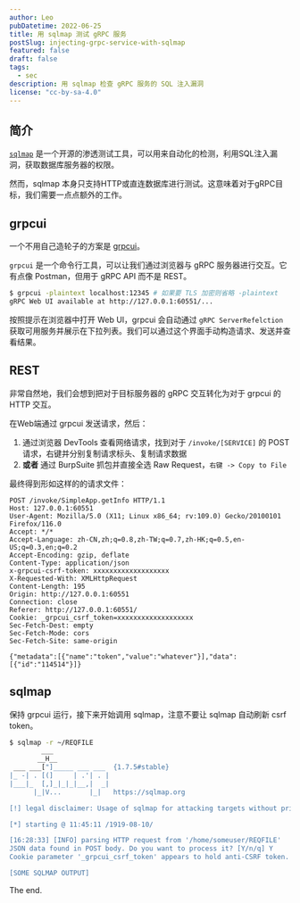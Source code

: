 ```yaml
---
author: Leo
pubDatetime: 2022-06-25
title: 用 sqlmap 测试 gRPC 服务
postSlug: injecting-grpc-service-with-sqlmap
featured: false
draft: false
tags:
  - sec
description: 用 sqlmap 检查 gRPC 服务的 SQL 注入漏洞
license: "cc-by-sa-4.0"
---
```


## 简介

[`sqlmap`](https://sqlmap.org) 是一个开源的渗透测试工具，可以用来自动化的检测，利用SQL注入漏洞，获取数据库服务器的权限。

然而，sqlmap 本身只支持HTTP或直连数据库进行测试。这意味着对于gRPC目标，我们需要一点点额外的工作。

## grpcui

一个不用自己造轮子的方案是 [grpcui](https://github.com/fullstorydev/grpcui)。

`grpcui` 是一个命令行工具，可以让我们通过浏览器与 gRPC 服务器进行交互。它有点像 Postman，但用于 gRPC API 而不是 REST。

```bash
$ grpcui -plaintext localhost:12345 # 如果要 TLS 加密则省略 -plaintext
gRPC Web UI available at http://127.0.0.1:60551/...

```

按照提示在浏览器中打开 Web UI，grpcui 会自动通过 `gRPC ServerRefelction` 获取可用服务并展示在下拉列表。我们可以通过这个界面手动构造请求、发送并查看结果。

## REST

非常自然地，我们会想到把对于目标服务器的 gRPC 交互转化为对于 grpcui 的 HTTP 交互。

在Web端通过 grpcui 发送请求，然后：

1. 通过浏览器 DevTools 查看网络请求，找到对于 `/invoke/[SERVICE]` 的 POST请求，右键并分别复制请求标头、复制请求数据
2. **或者** 通过 BurpSuite 抓包并直接全选 Raw Request，`右键 -> Copy to File`

最终得到形如这样的的请求文件：
```
POST /invoke/SimpleApp.getInfo HTTP/1.1
Host: 127.0.0.1:60551
User-Agent: Mozilla/5.0 (X11; Linux x86_64; rv:109.0) Gecko/20100101 Firefox/116.0
Accept: */*
Accept-Language: zh-CN,zh;q=0.8,zh-TW;q=0.7,zh-HK;q=0.5,en-US;q=0.3,en;q=0.2
Accept-Encoding: gzip, deflate
Content-Type: application/json
x-grpcui-csrf-token: xxxxxxxxxxxxxxxxxxx
X-Requested-With: XMLHttpRequest
Content-Length: 195
Origin: http://127.0.0.1:60551
Connection: close
Referer: http://127.0.0.1:60551/
Cookie: _grpcui_csrf_token=xxxxxxxxxxxxxxxxxxx
Sec-Fetch-Dest: empty
Sec-Fetch-Mode: cors
Sec-Fetch-Site: same-origin

{"metadata":[{"name":"token","value":"whatever"}],"data":[{"id":"114514"}]}
```

## sqlmap

保持 grpcui 运行，接下来开始调用 sqlmap，注意不要让 sqlmap 自动刷新 csrf token。

```bash
$ sqlmap -r ~/REQFILE
        ___
       __H__
 ___ ___["]_____ ___ ___  {1.7.5#stable}
|_ -| . [(]     | .'| . |
|___|_  [,]_|_|_|__,|  _|
      |_|V...       |_|   https://sqlmap.org

[!] legal disclaimer: Usage of sqlmap for attacking targets without prior mutual consent is illegal. It is the end user's responsibility to obey all applicable local, state and federal laws. Developers assume no liability and are not responsible for any misuse or damage caused by this program

[*] starting @ 11:45:11 /1919-08-10/

[16:28:33] [INFO] parsing HTTP request from '/home/someuser/REQFILE'
JSON data found in POST body. Do you want to process it? [Y/n/q] Y
Cookie parameter '_grpcui_csrf_token' appears to hold anti-CSRF token. Do you want sqlmap to automatically update it in further requests? [y/N] N

[SOME SQLMAP OUTPUT]
```

The end.